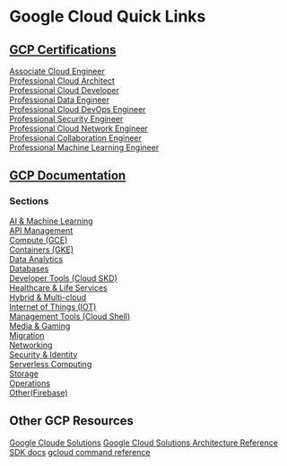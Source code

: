 # Google Cloud Quick Links
## [GCP Certifications](https://cloud.google.com/certification)
[Associate Cloud Engineer](https://cloud.google.com/certification/cloud-engineer)<br>
[Professional Cloud Architect](https://cloud.google.com/certification/cloud-architect)<br>
[Professional Cloud Developer](https://cloud.google.com/certification/cloud-developer)<br>
[Professional Data Engineer](https://cloud.google.com/certification/data-engineer)<br>
[Professional Cloud DevOps Engineer](https://cloud.google.com/certification/cloud-devops-engineer)<br>
[Professional Security Engineer](https://cloud.google.com/certification/cloud-security-engineer)<br>
[Professional Cloud Network Engineer](https://cloud.google.com/certification/cloud-network-engineer)<br>
[Professional Collaboration Engineer](https://cloud.google.com/certification/collaboration-engineer)<br>
[Professional Machine Learning Engineer](https://cloud.google.com/certification/machine-learning-engineer)<br>

## [GCP Documentation](https://cloud.google.com/docs)
### Sections
[AI & Machine Learning](https://cloud.google.com/docs#section-5)<br>
[API Management](https://cloud.google.com/docs#section-6)<br>
[Compute (GCE)](https://cloud.google.com/docs#section-7)<br>
[Containers (GKE)](https://cloud.google.com/docs#section-8)<br>
[Data Analytics](https://cloud.google.com/docs#section-9)<br>
[Databases](https://cloud.google.com/docs#section-10)<br>
[Developer Tools (Cloud SKD)](https://cloud.google.com/docs#section-11)<br>
[Healthcare & Life Services](https://cloud.google.com/docs#section-12)<br>
[Hybrid & Multi-cloud](https://cloud.google.com/docs#section-13)<br>
[Internet of Things (IOT)](https://cloud.google.com/docs#section-14)<br>
[Management Tools (Cloud Shell)](https://cloud.google.com/docs#section-15)<br>
[Media & Gaming](https://cloud.google.com/docs#section-16)<br>
[Migration](https://cloud.google.com/docs#section-17)<br>
[Networking](https://cloud.google.com/docs#section-18)<br>
[Security & Identity](https://cloud.google.com/docs#section-19)<br>
[Serverless Computing](https://cloud.google.com/docs#section-20)<br>
[Storage](https://cloud.google.com/docs#section-21)<br>
[Operations](https://cloud.google.com/docs#section-22)<br>
[Other(Firebase)](https://cloud.google.com/docs#section-23)<br>

## Other GCP Resources
[Google Cloude Solutions](https://cloud.google.com/solutions)
[Google Cloud Solutions Architecture Reference](https://gcp.solutions)
[SDK docs](https://cloud.google.com/sdk/docs)
[gcloud command reference](https://cloud.google.com/sdk/gcloud/reference)
